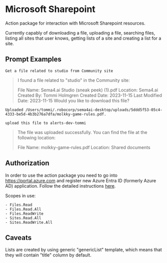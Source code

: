 # Microsoft Sharepoint

Action package for interaction with Microsoft Sharepoint resources.

Currently capably of downloading a file, uploading a file, searching files, listing all sites
that user knows, getting lists of a site and creating a list for a site.

## Prompt Examples

```
Get a file related to studio from Community site
```

> I found a file related to "studio" in the Community site:
>
> File Name: Sema4.ai Studio (sneak peek) (1).pdf
> Location: Sema4.ai
> Created By: Tommi Holmgren
> Created Date: 2023-11-15
> Last Modified Date: 2023-11-15
> Would you like to download this file?

```
Uploaded /Users/tommi/.robocorp/sema4ai-desktop/uploads/5ddd5f53-05c4-4333-be5d-4b3b276a7dfa/molkky-game-rules.pdf.

upload this file to alerts-dev-tommi
```

> The file was uploaded successfully. You can find the file at the following location:
>
> File Name: molkky-game-rules.pdf
> Location: Shared documents

## Authorization

In order to use the action package you need to go into https://portal.azure.com and register new Azure Entra ID (formerly Azure AD) application. Follow the detailed instructions [here](https://sema4.ai/docs/actions/auth/microsoft).

Scopes in use:

    - Files.Read
    - Files.Read.All
    - Files.ReadWrite
    - Sites.Read.All
    - Sites.ReadWrite.All

## Caveats

Lists are created by using generic "genericList" template, which means that they will contain "title" column by default.
